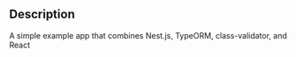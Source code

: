 ## Description

A simple example app that combines Nest.js, TypeORM, class-validator, and React  


